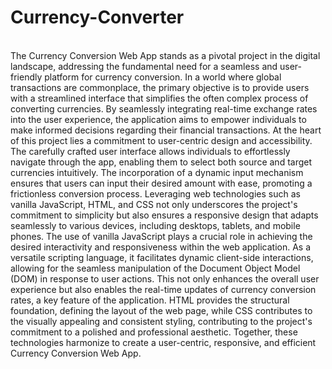 # Currency-Converter
<br>
The Currency Conversion Web App stands as a pivotal project in the digital landscape, addressing the 
fundamental need for a seamless and user-friendly platform for currency conversion. In a world where global 
transactions are commonplace, the primary objective is to provide users with a streamlined interface that 
simplifies the often complex process of converting currencies. By seamlessly integrating real-time exchange 
rates into the user experience, the application aims to empower individuals to make informed decisions 
regarding their financial transactions.
At the heart of this project lies a commitment to user-centric design and accessibility. The carefully crafted 
user interface allows individuals to effortlessly navigate through the app, enabling them to select both source 
and target currencies intuitively. The incorporation of a dynamic input mechanism ensures that users can input 
their desired amount with ease, promoting a frictionless conversion process. Leveraging web technologies such 
as vanilla JavaScript, HTML, and CSS not only underscores the project's commitment to simplicity but also 
ensures a responsive design that adapts seamlessly to various devices, including desktops, tablets, and mobile 
phones.
The use of vanilla JavaScript plays a crucial role in achieving the desired interactivity and responsiveness 
within the web application. As a versatile scripting language, it facilitates dynamic client-side interactions, 
allowing for the seamless manipulation of the Document Object Model (DOM) in response to user actions. 
This not only enhances the overall user experience but also enables the real-time updates of currency 
conversion rates, a key feature of the application. HTML provides the structural foundation, defining the 
layout of the web page, while CSS contributes to the visually appealing and consistent styling, contributing to 
the project's commitment to a polished and professional aesthetic. Together, these technologies harmonize to 
create a user-centric, responsive, and efficient Currency Conversion Web App.

